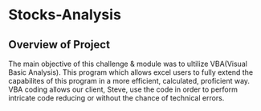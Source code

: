 # Stocks-Analysis
## Overview of Project
The main objective of this challenge & module was to ultilize VBA(Visual Basic Analysis). This program which allows excel users to fully extend the capabilites of this program in a more efficient, calculated, proficient way. VBA coding allows our client, Steve, use the code in order to perform intricate code reducing or without the chance of technical errors.
##
